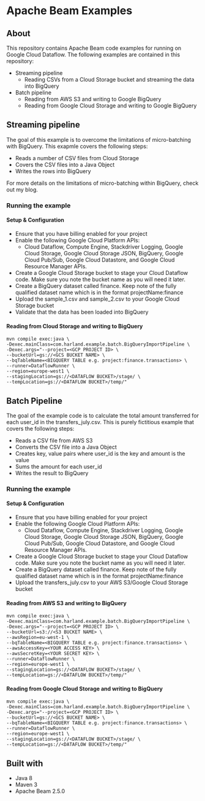# Apache Beam Examples

## About
This repository contains Apache Beam code examples for running on Google Cloud Dataflow. The following examples are contained in this repository:
* Streaming pipeline
    * Reading CSVs from a Cloud Storage bucket and streaming the data into BigQuery
* Batch pipeline
    * Reading from AWS S3 and writing to Google BigQuery
    * Reading from Google Cloud Storage and writing to Google BigQuery

## Streaming pipeline
The goal of this example is to overcome the limitations of micro-batching with BigQuery.
This exapmle covers the following steps:
* Reads a number of CSV files from Cloud Storage
* Covers the CSV files into a Java Object
* Writes the rows into BigQuery

For more details on the limitations of micro-batching within BigQuery, check out my blog.

### Running the example

#### Setup & Configuration
* Ensure that you have billing enabled for your project
* Enable the following Google Cloud Platform APIs:
    * Cloud Dataflow, Compute Engine, Stackdriver Logging, Google Cloud Storage, Google Cloud Storage JSON, BigQuery, Google Cloud Pub/Sub, Google Cloud Datastore, and Google Cloud Resource Manager APIs.
* Create a Google Cloud Storage bucket to stage your Cloud Dataflow code. Make sure you note the bucket name as you will need it later.
* Create a BigQuery dataset called finance. Keep note of the fully qualified dataset name which is in the format projectName:finance
* Upload the sample_1.csv and sample_2.csv to your Google Cloud Storage bucket
* Validate that the data has been loaded into BigQuery

#### Reading from Cloud Storage and writing to BigQuery
```
mvn compile exec:java \
-Dexec.mainClass=com.harland.example.batch.BigQueryImportPipeline \
-Dexec.args="--project=<GCP PROJECT ID> \
--bucketUrl=gs://<GCS BUCKET NAME> \
--bqTableName=<BIGQUERY TABLE e.g. project:finance.transactions> \
--runner=DataflowRunner \
--region=europe-west1 \
--stagingLocation=gs://<DATAFLOW BUCKET>/stage/ \
--tempLocation=gs://<DATAFLOW BUCKET>/temp/"
```

## Batch Pipeline
The goal of the example code is to calculate the total amount transferred for each user_id in the transfers_july.csv.
This is purely fictitious example that covers the following steps: 
* Reads a CSV file from AWS S3 
* Converts the CSV file into a Java Object
* Creates key, value pairs where user_id is the key and amount is the value
* Sums the amount for each user_id
* Writes the result to BigQuery

### Running the example

#### Setup & Configuration
* Ensure that you have billing enabled for your project
* Enable the following Google Cloud Platform APIs:
    * Cloud Dataflow, Compute Engine, Stackdriver Logging, Google Cloud Storage, Google Cloud Storage JSON, BigQuery, Google Cloud Pub/Sub, Google Cloud Datastore, and Google Cloud Resource Manager APIs.
* Create a Google Cloud Storage bucket to stage your Cloud Dataflow code. Make sure you note the bucket name as you will need it later.
* Create a BigQuery dataset called finance. Keep note of the fully qualified dataset name which is in the format projectName:finance
* Upload the transfers_july.csv to your AWS S3/Google Cloud Storage bucket

#### Reading from AWS S3 and writing to BigQuery
```
mvn compile exec:java \
-Dexec.mainClass=com.harland.example.batch.BigQueryImportPipeline \
-Dexec.args="--project=<GCP PROJECT ID> \
--bucketUrl=s3://<S3 BUCKET NAME> \
--awsRegion=eu-west-1 \
--bqTableName=<BIGQUERY TABLE e.g. project:finance.transactions> \
--awsAccessKey=<YOUR ACCESS KEY> \
--awsSecretKey=<YOUR SECRET KEY> \
--runner=DataflowRunner \
--region=europe-west1 \
--stagingLocation=gs://<DATAFLOW BUCKET>/stage/ \
--tempLocation=gs://<DATAFLOW BUCKET>/temp/"
```

#### Reading from Google Cloud Storage and writing to BigQuery
```
mvn compile exec:java \
-Dexec.mainClass=com.harland.example.batch.BigQueryImportPipeline \
-Dexec.args="--project=<GCP PROJECT ID> \
--bucketUrl=gs://<GCS BUCKET NAME> \
--bqTableName=<BIGQUERY TABLE e.g. project:finance.transactions> \
--runner=DataflowRunner \
--region=europe-west1 \
--stagingLocation=gs://<DATAFLOW BUCKET>/stage/ \
--tempLocation=gs://<DATAFLOW BUCKET>/temp/"
```

## Built with
* Java 8
* Maven 3
* Apache Beam 2.5.0
